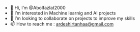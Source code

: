 - 👋 Hi, I’m @Abolfazlat2000
- 👀 I’m interested in Machine learnig and AI projects 
- 💞️ I’m looking to collaborate on projects to improve my skills
- 📫 How to reach me : ardeshirtanhaa@gmail.com

<!---
Abolfazlat2000/Abolfazlat2000 is a ✨ special ✨ repository because its `README.md` (this file) appears on your GitHub profile.
You can click the Preview link to take a look at your changes.
--->
